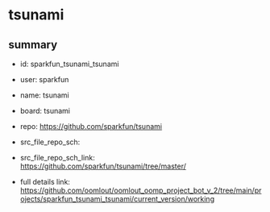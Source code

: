 # tsunami
 
## summary 
* id: sparkfun_tsunami_tsunami
* user: sparkfun
* name: tsunami
* board: tsunami
* repo: https://github.com/sparkfun/tsunami



* src_file_repo_sch: 
* src_file_repo_sch_link: https://github.com/sparkfun/tsunami/tree/master/
* full details link: https://github.com/oomlout/oomlout_oomp_project_bot_v_2/tree/main/projects/sparkfun_tsunami_tsunami/current_version/working  







